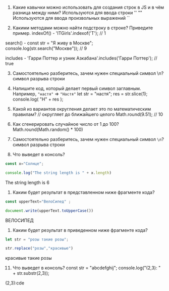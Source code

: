 1. Какие кавычки можно использовать для создания строк в JS и в чём разница между ними?
Используются для ввода строки
''
""
Используются для ввода произвольных выражений
``

2. Какими методами можно найти подстроку в строке? Приведите пример.
indexOf() - 'ITGirls'.indexof('T'); // 1

search() - const str = "Я живу в Москве";
console.log(str.search("Москве")); // 9

includes - 'Гарри Поттер и узник Азкабана'.includes('Гарри Поттер'); // true


3. Самостоятельно разберитесь, зачем нужен специальный символ \n?
символ разрыва строки


4. Напишите код, который делает первый символ заглавным. Например, `"настя"` ⇒ `"Настя"`
let str = "настя";
res = str.slice(1); 
console.log( "Н" + res ); 

5. Какой из вариантов округления делает это по математическим правилам?
// округляет до ближайшего целого
Math.round(9.51); // 10

6. Как сгенерировать случайное число от 1 до 100? 
Math.round(Math.random() * 100)

7. Самостоятельно разберитесь, зачем нужен специальный символ `\n`?
символ разрыва строки

8. Что выведет в консоль?

```jsx
const x="Солнце";

console.log("The string length is " + x.length)
```
The string length is 6

1. Каким будет результат в представленном ниже фрагменте кода?

```jsx
const upperText="ВелоСипед" ;

document.write(upperText.toUpperCase())
```
ВЕЛОСИПЕД

1. Каким будет результат в приведенном ниже фрагменте кода?

```jsx
let str = "розы такие розы"; 

str.replace("розы","красивые")
```
красивые такие розы

11. Что выведет в консоль?
const str = "abcdefghij";
console.log("(2,3): "    + str.substr(2,3));

(2,3):cde
